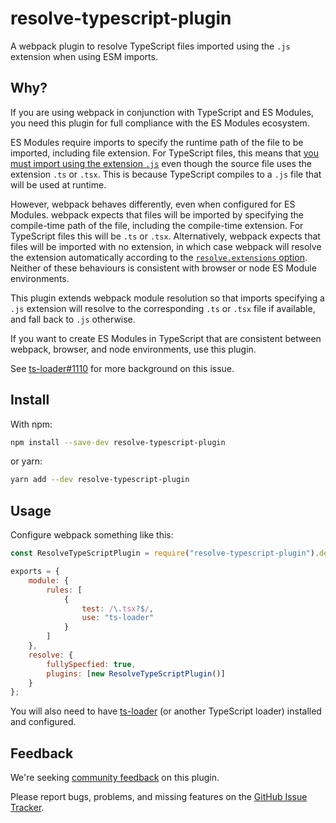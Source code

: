 # resolve-typescript-plugin

A webpack plugin to resolve TypeScript files imported using the `.js` extension
when using ESM imports.

## Why?

If you are using webpack in conjunction with TypeScript and ES Modules, you need
this plugin for full compliance with the ES Modules ecosystem.

ES Modules require imports to specify the runtime path of the file to be
imported, including file extension. For TypeScript files, this means that [you
must import using the extension `.js`][1] even though the source file uses the
extension `.ts` or `.tsx`. This is because TypeScript compiles to a `.js` file
that will be used at runtime.

However, webpack behaves differently, even when configured for ES Modules.
webpack expects that files will be imported by specifying the compile-time path
of the file, including the compile-time extension. For TypeScript files this
will be `.ts` or `.tsx`. Alternatively, webpack expects that files will be
imported with no extension, in which case webpack will resolve the extension
automatically according to the [`resolve.extensions` option][2]. Neither of
these behaviours is consistent with browser or node ES Module environments.

This plugin extends webpack module resolution so that imports specifying a `.js`
extension will resolve to the corresponding `.ts` or `.tsx` file if available,
and fall back to `.js` otherwise.

If you want to create ES Modules in TypeScript that are consistent between
webpack, browser, and node environments, use this plugin.

See [ts-loader#1110][3] for more background on this issue.

## Install

With npm:

```bash
npm install --save-dev resolve-typescript-plugin
```

or yarn:

```bash
yarn add --dev resolve-typescript-plugin
```

## Usage

Configure webpack something like this:

```js
const ResolveTypeScriptPlugin = require("resolve-typescript-plugin").default;

exports = {
    module: {
        rules: [
            {
                test: /\.tsx?$/,
                use: "ts-loader"
            }
        ]
    },
    resolve: {
        fullySpecfied: true,
        plugins: [new ResolveTypeScriptPlugin()]
    }
};
```

You will also need to have [ts-loader][4] (or another TypeScript loader)
installed and configured.

## Feedback

We're seeking [community feedback][5] on this plugin.

Please report bugs, problems, and missing features on the [GitHub Issue
Tracker][6].

[1]: https://github.com/microsoft/TypeScript/issues/16577#issuecomment-703190339
[2]: https://github.com/TypeStrong/ts-loader/issues/1110
[3]: https://webpack.js.org/configuration/resolve/#resolveextensions
[4]: https://www.npmjs.com/package/ts-loader
[5]: https://github.com/softwareventures/resolve-typescript-plugin/issues/5
[6]: https://github.com/softwareventures/resolve-typescript-plugin/issues
